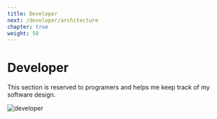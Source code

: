 ```yaml
---
title: Developer
next: /developer/architecture
chapter: true
weight: 50
---
```


# Developer

This section is reserved to programers and helps me keep track of my software design.

![developer](https://cloud.githubusercontent.com/assets/9877335/25769866/b35fcc54-31d9-11e7-9aa3-ced7736f9b18.jpg)
